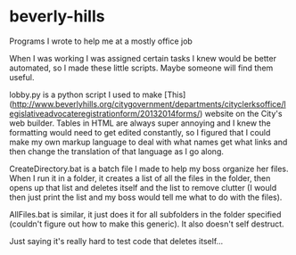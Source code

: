 beverly-hills
=============

Programs I wrote to help me at a mostly office job


When I was working I was assigned certain tasks I knew would be better automated, so I made these little scripts. Maybe someone will find them useful.

lobby.py is a python script I used to make [This] (http://www.beverlyhills.org/citygovernment/departments/cityclerksoffice/legislativeadvocateregistrationform/20132014forms/) website on the City's web builder. Tables in HTML are always super annoying and I knew the formatting would need to get edited constantly, so I figured that I could make my own markup language to deal with what names get what links and then change the translation of that language as I go along.

CreateDirectory.bat is a batch file I made to help my boss organize her files. When I run it in a folder, it creates a list of all the files in the folder, then opens up that list and deletes itself and the list to remove clutter (I would then just print the list and my boss would tell me what to do with the files).

AllFiles.bat is similar, it just does it for all subfolders in the folder specified (couldn't figure out how to make this generic). It also doesn't self destruct.

Just saying it's really hard to test code that deletes itself...
